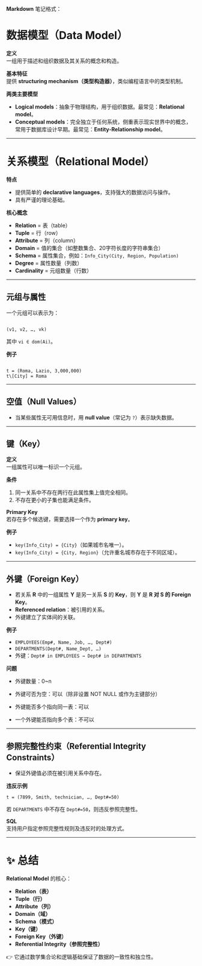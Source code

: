  **Markdown** 笔记格式：

# 数据模型（Data Model）

**定义**  
一组用于描述和组织数据及其关系的概念和构造。  

**基本特征**  
提供 **structuring mechanism（类型构造器）**，类似编程语言中的类型机制。  

**两类主要模型**  
- **Logical models**：抽象于物理结构，用于组织数据。最常见：**Relational model**。  
- **Conceptual models**：完全独立于任何系统，侧重表示现实世界中的概念，常用于数据库设计早期。最常见：**Entity-Relationship model**。  

---

# 关系模型（Relational Model）

**特点**  
- 提供简单的 **declarative languages**，支持强大的数据访问与操作。  
- 具有严谨的理论基础。  

**核心概念**  
- **Relation** = 表（table）  
- **Tuple** = 行（row）  
- **Attribute** = 列（column）  
- **Domain** = 值的集合（如整数集合、20字符长度的字符串集合）  
- **Schema** = 属性集合，例如：`Info_City(City, Region, Population)`  
- **Degree** = 属性数量（列数）  
- **Cardinality** = 元组数量（行数）  

---

## 元组与属性

一个元组可以表示为：  
```

(v1, v2, …, vk)

```
其中 `vi ∈ dom(Ai)`。  

**例子**  
```

t = (Roma, Lazio, 3,000,000)
t\[City] = Roma

```

---

## 空值（Null Values）

- 当某些属性无可用信息时，用 **null value**（常记为 `?`）表示缺失数据。  

---

## 键（Key）

**定义**  
一组属性可以唯一标识一个元组。  

**条件**  
1. 同一关系中不存在两行在此属性集上值完全相同。  
2. 不存在更小的子集也能满足条件。  

**Primary Key**  
若存在多个候选键，需要选择一个作为 **primary key**。  

**例子**  
- `key(Info_City) = {City}`（如果城市名唯一）。  
- `key(Info_City) = {City, Region}`（允许重名城市存在于不同区域）。  

---

## 外键（Foreign Key）

- 若关系 **R** 中的一组属性 **Y** 是另一关系 **S** 的 **Key**，则 **Y** 是 **R 对 S 的 Foreign Key**。  
- **Referenced relation**：被引用的关系。  
- 外键建立了实体间的关联。  

**例子**  
- `EMPLOYEES(Emp#, Name, Job, …, Dept#)`  
- `DEPARTMENTS(Dept#, Name_Dept, …)`  
- 外键：`Dept# in EMPLOYEES → Dept# in DEPARTMENTS`  


**问题**
- 外键数量：0~n

- 外键可否为空：可以（除非设置 NOT NULL 或作为主键部分）

- 外键能否多个指向同一表：可以

- 一个外键能否指向多个表：不可以


---

## 参照完整性约束（Referential Integrity Constraints）

- 保证外键值必须在被引用关系中存在。  

**违反示例**  

```
t = (7899, Smith, technician, …, Dept#=50)
```

若 `DEPARTMENTS` 中不存在 `Dept#=50`，则违反参照完整性。  

**SQL**  
支持用户指定参照完整性规则及违反时的处理方式。  

---

# ✨ 总结

**Relational Model** 的核心：  
- **Relation（表）**  
- **Tuple（行）**  
- **Attribute（列）**  
- **Domain（域）**  
- **Schema（模式）**  
- **Key（键）**  
- **Foreign Key（外键）**  
- **Referential Integrity（参照完整性）**  

👉 它通过数学集合论和逻辑基础保证了数据的一致性和独立性。  
```



